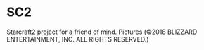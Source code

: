 # SC2
Starcraft2 project for a friend of mind.
Pictures (©2018 BLIZZARD ENTERTAINMENT, INC. ALL RIGHTS RESERVED.)
